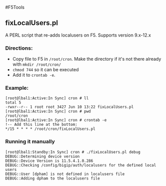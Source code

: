 #F5Tools

## fixLocalUsers.pl
A PERL script that re-adds localusers on F5.  Supports version 9.x-12.x
### Directions:
  * Copy file to F5 in `/root/cron`.  Make the directory if it's not there already with `mkdir /root/cron/`
  * `chmod 744` so it can be executed
  * Add it to `crontab -e`.
### Example:
```
[root@lbal1:Active:In Sync] cron # ll
total 5
-rwxr--r-- 1 root root 3427 Jun 10 13:22 fixLocalUsers.pl
[root@lbal1:Active:In Sync] cron # pwd
/root/cron
[root@lbal1:Active:In Sync] cron # crontab -e
!-- Add this line at the bottom:
*/15 * * * * /root/cron/fixLocalUsers.pl
```
### Running it manually
```
[root@lbal1:Standby:In Sync] cron # ./fixLocalUsers.pl debug
DEBUG::Determining device version
DEBUG::Device Version is 11.5.4.1.0.286
DEBUG::Checking /config/bigip/auth/localusers for the defined local users
DEBUG::User [dpham] is not defined in localusers file
DEBUG::Adding dpham to the localusers file
```
